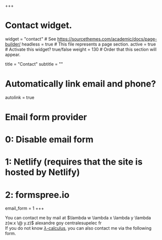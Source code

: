 +++
# Contact widget.
widget = "contact"  # See https://sourcethemes.com/academic/docs/page-builder/
headless = true  # This file represents a page section.
active = true  # Activate this widget? true/false
weight = 130  # Order that this section will appear.

title = "Contact"
subtitle = ""

# Automatically link email and phone?
autolink = true

# Email form provider
#   0: Disable email form
#   1: Netlify (requires that the site is hosted by Netlify)
#   2: formspree.io
email_form = 1
+++

You can contact me by mail at $\lambda w \lambda x \lambda y \lambda z(w.x \@ y.z)$ alexandre goy centralesupelec fr\
If you do not know [$\lambda$-calculus](https://en.wikipedia.org/wiki/Lambda_calculus), you can also contact me via the following form.
